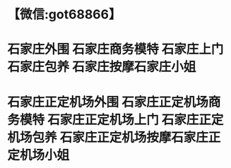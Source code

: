 # 【微信:got68866】
# 石家庄外围 石家庄商务模特 石家庄上门 石家庄包养 石家庄按摩石家庄小姐 
# 石家庄正定机场外围 石家庄正定机场商务模特 石家庄正定机场上门 石家庄正定机场包养 石家庄正定机场按摩石家庄正定机场小姐
